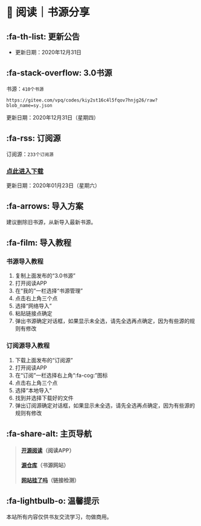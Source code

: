 # 📖 阅读｜书源分享

##  :fa-th-list: 更新公告

- 更新日期：2020年12月31日

##  :fa-stack-overflow: 3.0书源

书源：`410个书源`
```
https://gitee.com/vpq/codes/kiy2st16c4l5fqov7hnjg26/raw?blob_name=sy.json
```
更新日期：2020年12月31日（星期四）

##  :fa-rss: 订阅源

订阅源：`233个订阅源`
### [点此进入下载](https://wwi.lanzous.com/b00nemyqf)
更新日期：2020年01月23日（星期六）

##  :fa-arrows: 导入方案

建议删除旧书源，从新导入最新书源。

##  :fa-film: 导入教程

### 书源导入教程
1. 复制上面发布的“3.0书源”
2. 打开阅读APP
3. 在“我的”一栏选择“书源管理”
4. 点击右上角三个点
5. 选择“网络导入”
6. 粘贴链接点确定
7. 弹出书源确定对话框，如果显示未全选，请先全选再点确定，因为有些源的规则有修改

### 订阅源导入教程
1. 下载上面发布的“订阅源”
2. 打开阅读APP
3. 在“订阅”一栏选择右上角“:fa-cog:”图标
4. 点击右上角三个点
5. 选择“本地导入”
6. 找到并选择下载好的文件
7. 弹出订阅源确定对话框，如果显示未全选，请先全选再点确定，因为有些源的规则有修改

##   :fa-share-alt: 主页导航

> #### [开源阅读](https://github.com/gedoor/legado/releases/)（阅读APP）
> #### [源仓库](http://yck.mumuceo.com/)（书源网站）
> #### [网站挂了吗](https://gualemang.com/)（链接检测）

##  :fa-lightbulb-o: 温馨提示

本站所有内容仅供书友交流学习，勿做商用。